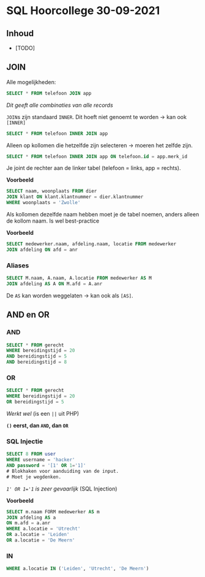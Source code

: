 # SQL Hoorcollege 30-09-2021

## Inhoud

- [TODO]

## JOIN

Alle mogelijkheden:
```SQL
SELECT * FROM telefoon JOIN app
```
*Dit geeft alle combinaties van alle records*

`JOIN`s zijn standaard `INNER`. Dit hoeft niet genoemt te worden -> kan ook `[INNER]`
```SQL
SELECT * FROM telefoon INNER JOIN app
```

Alleen op kollomen die hetzelfde zijn selecteren -> moeren het zelfde zijn.
```SQL
SELECT * FROM telefoon INNER JOIN app ON telefoon.id = app.merk_id
```

Je joint de rechter aan  de linker tabel (telefoon = links, app = rechts).

**Voorbeeld**
```SQL
SELECT naam, woonplaats FROM dier
JOIN klant ON klant.klantnummer = dier.klantnummer
WHERE woonplaats = 'Zwolle'
```

Als kollomen dezelfde naam hebben moet je de tabel noemen, anders alleen de kollom naam. Is wel best-practice

**Voorbeeld**
```SQL
SELECT medewerker.naam, afdeling.naam, locatie FROM medewerker
JOIN afdeling ON afd = anr
```

### Aliases

```SQL
SELECT M.naam, A.naam, A.locatie FROM medewerker AS M
JOIN afdeling AS A ON M.afd = A.anr
```

De `AS` kan worden weggelaten -> kan ook als `[AS]`.

## AND en OR

### AND
```SQL
SELECT * FROM gerecht
WHERE bereidingstijd = 20
AND bereidingstijd = 5
AND bereidingstijd = 8
```

### OR
```SQL
SELECT * FROM gerecht
WHERE bereidingstijd = 20
OR bereidingstijd = 5
```
*Werkt wel* (is een `||` uit PHP)

**`()` eerst, dan `AND`, dan `OR`**

### SQL Injectie
```SQL
SELECT 8 FROM user
WHERE username = 'hacker'
AND password = '[1' OR 1='1]'
# Blokhaken voor aanduiding van de input.
# Moet je wegdenken.
```
*`1' OR 1='1` is zeer gevaarlijk* (SQL Injection)

**Voorbeeld**
```SQL
SELECT m.naam FORM medewerker AS m
JOIN afdeling AS a
ON m.afd = a.anr
WHERE a.locatie = 'Utrecht'
OR a.locatie = 'Leiden'
OR a.locatie = 'De Meern'
```

### IN

```SQL
WHERE a.locatie IN ('Leiden', 'Utrecht', 'De Meern')
```